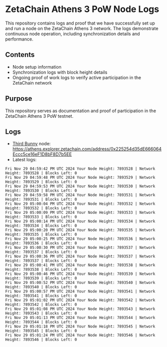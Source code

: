 # ZetaChain Athens 3 PoW Node Logs
This repository contains logs and proof that we have successfully set up and run a node on the ZetaChain Athens 3 network. The logs demonstrate continuous node operation, including synchronization details and performance.

## Contents
- Node setup information
- Synchronization logs with block height details
- Ongoing proof of work logs to verify active participation in the ZetaChain network

## Purpose
This repository serves as documentation and proof of participation in the ZetaChain Athens 3 PoW testnet.

## Logs

- [Third Bunny](https://thirdbunny.xyz/) node: https://athens.explorer.zetachain.com/address/0x225254d35dE666064Eccc5ce16eF1D8bF8D7b5EE
- Latest logs:
```
Fri Nov 29 04:59:42 PM UTC 2024 Your Node Height: 7893528 | Network Height: 7893528 | Blocks Left: 0
Fri Nov 29 04:59:48 PM UTC 2024 Your Node Height: 7893529 | Network Height: 7893529 | Blocks Left: 0
Fri Nov 29 04:59:53 PM UTC 2024 Your Node Height: 7893530 | Network Height: 7893530 | Blocks Left: 0
Fri Nov 29 04:59:58 PM UTC 2024 Your Node Height: 7893531 | Network Height: 7893531 | Blocks Left: 0
Fri Nov 29 05:00:04 PM UTC 2024 Your Node Height: 7893532 | Network Height: 7893532 | Blocks Left: 0
Fri Nov 29 05:00:09 PM UTC 2024 Your Node Height: 7893533 | Network Height: 7893533 | Blocks Left: 0
Fri Nov 29 05:00:14 PM UTC 2024 Your Node Height: 7893534 | Network Height: 7893534 | Blocks Left: 0
Fri Nov 29 05:00:20 PM UTC 2024 Your Node Height: 7893535 | Network Height: 7893535 | Blocks Left: 0
Fri Nov 29 05:00:25 PM UTC 2024 Your Node Height: 7893536 | Network Height: 7893536 | Blocks Left: 0
Fri Nov 29 05:00:30 PM UTC 2024 Your Node Height: 7893537 | Network Height: 7893537 | Blocks Left: 0
Fri Nov 29 05:00:36 PM UTC 2024 Your Node Height: 7893537 | Network Height: 7893537 | Blocks Left: 0
Fri Nov 29 05:00:41 PM UTC 2024 Your Node Height: 7893538 | Network Height: 7893538 | Blocks Left: 0
Fri Nov 29 05:00:46 PM UTC 2024 Your Node Height: 7893539 | Network Height: 7893539 | Blocks Left: 0
Fri Nov 29 05:00:52 PM UTC 2024 Your Node Height: 7893540 | Network Height: 7893540 | Blocks Left: 0
Fri Nov 29 05:00:57 PM UTC 2024 Your Node Height: 7893541 | Network Height: 7893541 | Blocks Left: 0
Fri Nov 29 05:01:02 PM UTC 2024 Your Node Height: 7893542 | Network Height: 7893542 | Blocks Left: 0
Fri Nov 29 05:01:08 PM UTC 2024 Your Node Height: 7893543 | Network Height: 7893543 | Blocks Left: 0
Fri Nov 29 05:01:13 PM UTC 2024 Your Node Height: 7893544 | Network Height: 7893544 | Blocks Left: 0
Fri Nov 29 05:01:18 PM UTC 2024 Your Node Height: 7893545 | Network Height: 7893545 | Blocks Left: 0
Fri Nov 29 05:01:24 PM UTC 2024 Your Node Height: 7893546 | Network Height: 7893546 | Blocks Left: 0
```

